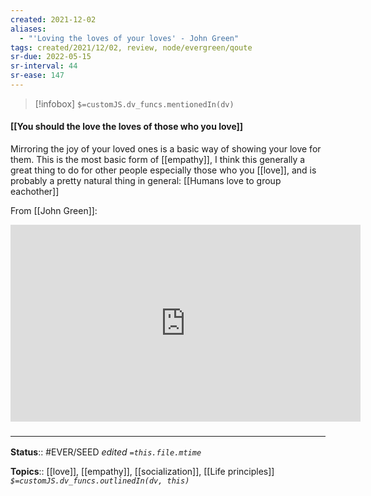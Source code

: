 ```yaml
---
created: 2021-12-02 
aliases:
  - "'Loving the loves of your loves' - John Green"
tags: created/2021/12/02, review, node/evergreen/qoute
sr-due: 2022-05-15
sr-interval: 44
sr-ease: 147
---
```

> [!infobox]
`$=customJS.dv_funcs.mentionedIn(dv)`

#### [[You should the love the loves of those who you love]] 

Mirroring the joy of your loved ones is a basic way of showing your love for them.
This is the most basic form of [[empathy]], 
I think this generally a great thing to do for other people especially those who you [[love]],
and is probably a pretty natural thing in general: 
[[Humans love to group eachother]]

From [[John Green]]:
<iframe width="560" height="315" src="https://www.youtube.com/embed/uZhnL_cTrfQ" title="YouTube video player" frameborder="0" allow="accelerometer; autoplay; clipboard-write; encrypted-media; gyroscope; picture-in-picture" allowfullscreen></iframe>



### <hr class="footnote"/>

**Status**:: #EVER/SEED
*edited `=this.file.mtime`*

**Topics**:: [[love]], [[empathy]], [[socialization]], [[Life principles]]
*`$=customJS.dv_funcs.outlinedIn(dv, this)`*
